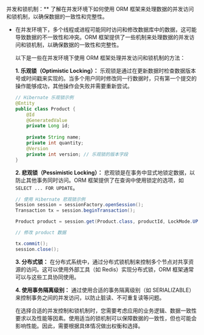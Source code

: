 并发和锁机制：** 了解在并发环境下如何使用 ORM 框架来处理数据的并发访问和锁机制，以确保数据的一致性和完整性。

- 在并发环境下，多个线程或进程可能同时访问和修改数据库中的数据，这可能导致数据的不一致性和冲突。ORM 框架提供了一些机制来处理数据的并发访问和锁机制，以确保数据的一致性和完整性。

  以下是一些在并发环境下使用 ORM 框架处理并发访问和锁机制的方法：

  **1. 乐观锁（Optimistic Locking）：**
  乐观锁是通过在更新数据时检查数据版本号或时间戳来实现的。当多个用户同时修改同一行数据时，只有第一个提交的操作能够成功，其他操作会失败并需要重新尝试。

  ```java
  // Hibernate 乐观锁示例
  @Entity
  public class Product {
      @Id
      @GeneratedValue
      private Long id;
      
      private String name;
      private int quantity;
      @Version
      private int version; // 乐观锁的版本字段
  }
  ```

  **2. 悲观锁（Pessimistic Locking）：**
  悲观锁是在事务中显式地锁定数据，以防止其他事务同时访问。ORM 框架提供了在查询中使用锁定的选项，如 `SELECT ... FOR UPDATE`。

  ```java
  // 使用 Hibernate 悲观锁示例
  Session session = sessionFactory.openSession();
  Transaction tx = session.beginTransaction();
  
  Product product = session.get(Product.class, productId, LockMode.UPGRADE);
  
  // 修改 product 数据
  
  tx.commit();
  session.close();
  ```

  **3. 分布式锁：**
  在分布式系统中，通过分布式锁机制来控制多个节点对共享资源的访问。这可以使用外部工具（如 Redis）实现分布式锁，ORM 框架通常可以与这些工具协同使用。

  **4. 使用事务隔离级别：**
  通过使用合适的事务隔离级别（如 SERIALIZABLE）来控制事务之间的并发访问，以防止脏读、不可重复读等问题。

  在选择合适的并发控制和锁机制时，您需要考虑应用的业务逻辑、数据一致性要求以及性能等因素。使用适当的锁机制可以保障数据的一致性，但也可能会影响性能。因此，需要根据具体情况做出权衡和选择。